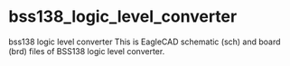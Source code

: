 # bss138_logic_level_converter
bss138 logic level converter
This is EagleCAD schematic (sch) and board (brd) files of BSS138 logic level converter.